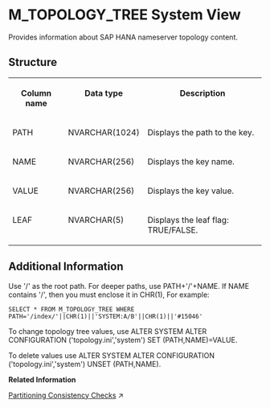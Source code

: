 <!-- loio20c882f975191014af059f9ee0f0a2e5 -->

# M\_TOPOLOGY\_TREE System View

Provides information about SAP HANA nameserver topology content.



<a name="loio20c882f975191014af059f9ee0f0a2e5___m__t_o_p_o_l_o_g_y__t_r_e_e_1struct_M_TOPOLOGY_TREE"/>

## Structure


<table>
<tr>
<th valign="top">

Column name

</th>
<th valign="top">

Data type

</th>
<th valign="top">

Description

</th>
</tr>
<tr>
<td valign="top">

PATH

</td>
<td valign="top">

NVARCHAR\(1024\)

</td>
<td valign="top">

Displays the path to the key.

</td>
</tr>
<tr>
<td valign="top">

NAME

</td>
<td valign="top">

NVARCHAR\(256\)

</td>
<td valign="top">

Displays the key name.

</td>
</tr>
<tr>
<td valign="top">

VALUE

</td>
<td valign="top">

NVARCHAR\(256\)

</td>
<td valign="top">

Displays the key value.

</td>
</tr>
<tr>
<td valign="top">

LEAF

</td>
<td valign="top">

NVARCHAR\(5\)

</td>
<td valign="top">

Displays the leaf flag: TRUE/FALSE.

</td>
</tr>
</table>



<a name="loio20c882f975191014af059f9ee0f0a2e5___m__t_o_p_o_l_o_g_y__t_r_e_e_1fulldesc_M_TOPOLOGY_TREE"/>

## Additional Information

Use '/' as the root path. For deeper paths, use PATH+'/'+NAME. If NAME contains '/', then you must enclose it in CHR\(1\), For example:

```
SELECT * FROM M_TOPOLOGY_TREE WHERE PATH='/index/'||CHR(1)||'SYSTEM:A/B'||CHR(1)||'#15046'
```

To change topology tree values, use ALTER SYSTEM ALTER CONFIGURATION \('topology.ini','system'\) SET \(PATH,NAME\)=VALUE.

To delete values use ALTER SYSTEM ALTER CONFIGURATION \('topology.ini','system'\) UNSET \(PATH,NAME\).

**Related Information**  


[Partitioning Consistency Checks](https://help.sap.com/viewer/f9c5015e72e04fffa14d7d4f7267d897/2024_3_QRC/en-US/7b1e7a1577cc4e05bb4c05b4189c5b2f.html "A number of table consistency checks are available to check the validity of partitioned tables.") :arrow_upper_right:

